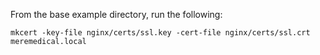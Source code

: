 From the base example directory, run the following:

```
mkcert -key-file nginx/certs/ssl.key -cert-file nginx/certs/ssl.crt meremedical.local
```
